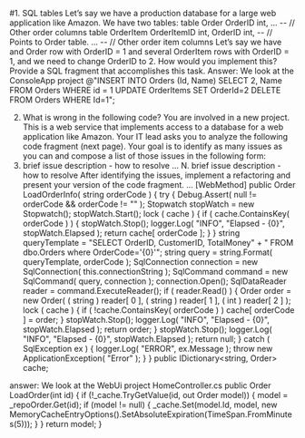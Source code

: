 #1. SQL tables
Let’s say we have a production database for a large web application like Amazon. We have two tables:
table Order
 OrderID int,
 ... -- // Other order columns
table OrderItem
 OrderItemID int,
 OrderID int, -- // Points to Order table.
 ... -- // Other order item columns
Let’s say we have and Order row with OrderID = 1 and several OrderItem rows with OrderID = 1, and we need to change OrderID to
2. How would you implement this? Provide a SQL fragment that accomplishes this task.
Answer:
We look at the ConsoleApp project
@"INSERT INTO Orders (Id, Name)
  SELECT 2, Name
  FROM Orders
  WHERE id = 1
  UPDATE OrderItems
  SET OrderId=2
  DELETE FROM Orders
  WHERE Id=1";
  
2. What is wrong in the following code?
You are involved in a new project. This is a web service that implements access to a database for a web application like Amazon.
Your IT lead asks you to analyze the following code fragment (next page). Your goal is to identify as many issues as you can and
compose a list of those issues in the following form:
1. brief issue description - how to resolve
…
N. brief issue description - how to resolve
After identifying the issues, implement a refactoring and present your version of the code fragment.
...
[WebMethod]
public Order LoadOrderInfo( string orderCode )
{
 try
 {
 Debug.Assert( null != orderCode && orderCode != "" );
 Stopwatch stopWatch = new Stopwatch();
 stopWatch.Start();
 lock ( cache )
 {
 if ( cache.ContainsKey( orderCode ) )
 {
 stopWatch.Stop();
 logger.Log( "INFO",
 "Elapsed - {0}", stopWatch.Elapsed );
 return cache[ orderCode ];
 }
 }
 string queryTemplate =
 "SELECT OrderID, CustomerID, TotalMoney" +
 " FROM dbo.Orders where OrderCode='{0}'";
 string query = string.Format( queryTemplate, orderCode );
 SqlConnection connection =
 new SqlConnection( this.connectionString );
 SqlCommand command =
 new SqlCommand( query, connection );
 connection.Open();
 SqlDataReader reader = command.ExecuteReader();
 if ( reader.Read() )
 {
 Order order = new Order(
 ( string ) reader[ 0 ],
 ( string ) reader[ 1 ],
 ( int ) reader[ 2 ] );
 lock ( cache )
 {
 if ( !cache.ContainsKey( orderCode ) )
 cache[ orderCode ] = order;
 }
 stopWatch.Stop();
 logger.Log( "INFO", "Elapsed - {0}", stopWatch.Elapsed );
 return order;
 }
 stopWatch.Stop();
 logger.Log( "INFO", "Elapsed - {0}", stopWatch.Elapsed );
 return null;
 }
 catch ( SqlException ex )
 {
 logger.Log( "ERROR", ex.Message );
 throw new ApplicationException( "Error" );
 }
}
public IDictionary<string, Order> cache;

answer:
We look at the WebUi project
HomeController.cs
public Order LoadOrder(int id)
{
   if (!_cache.TryGetValue(id, out Order model))
     {
       model = _repoOrder.Get(id);
       if (model != null)
       {
         _cache.Set(model.Id, model,
                        new MemoryCacheEntryOptions().SetAbsoluteExpiration(TimeSpan.FromMinutes(5)));
        }
       }
    return model;
 }
